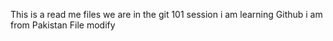 This is a read me files
we are in the git 101 session
i am learning Github
i am from Pakistan
File modify
